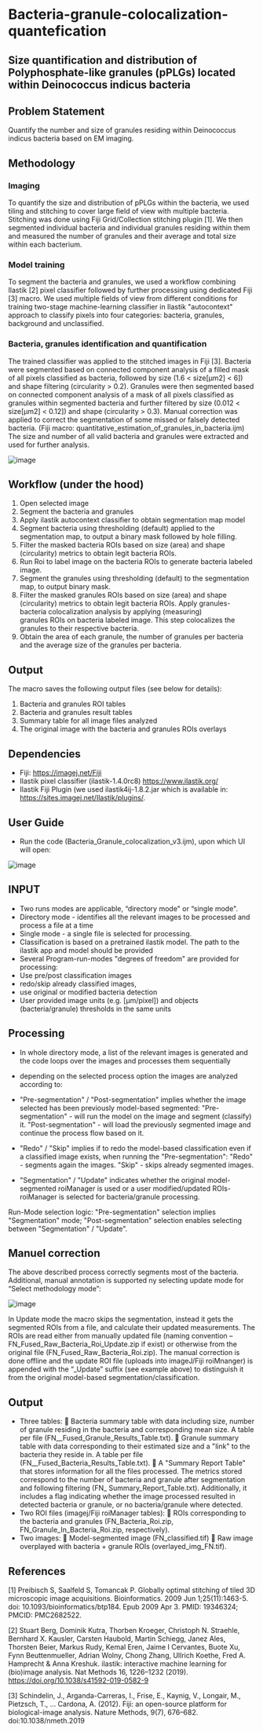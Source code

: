 # Bacteria-granule-colocalization-quantefication 
## Size quantification and distribution of Polyphosphate-like granules (pPLGs) located within Deinococcus indicus bacteria


## Problem Statement
Quantify the number and size of granules residing within Deinococcus indicus bacteria based on EM imaging.

## Methodology
### Imaging
To quantify the size and distribution of pPLGs within the bacteria, we used tiling and stitching to cover large field of view with multiple bacteria. 
Stitching was done using Fiji Grid/Collection stitching plugin [1].
We then segmented individual bacteria and individual granules residing within them and measured the number of granules and their average and total size within each bacterium.  

### Model training
To segment the bacteria and granules, we used a workflow combining Ilastik [2] pixel classifier followed by further processing using dedicated Fiji [3] macro. We used multiple fields of view from different conditions for training two-stage machine-learning classifier in Ilastik "autocontext" approach to classify pixels into four categories: bacteria, granules, background and unclassified.

### Bacteria, granules identification and quantification
The trained classifier was applied to the stitched images in Fiji [3]. Bacteria were segmented based on connected component analysis of a filled mask of all pixels classified as bacteria, followed by size (1.6 < size[µm2] < 6]) and shape filtering (circularity > 0.2).
Granules were then segmented based on connected component analysis of a mask of all pixels classified as granules within segmented bacteria and further filtered by size (0.012 < size[µm2] < 0.12]) and shape (circularity > 0.3).
Manual correction was applied to correct the segmentation of some missed or falsely detected bacteria. (Fiji macro: quantitative_estimation_of_granules_in_bacteria.ijm)
The size and number of all valid bacteria and granules were extracted and used for further analysis.

![image](https://github.com/danidean/Bacteria-granule-quantefication/blob/main/Screenshot%202023-09-18%20110308.png)
<!-- https://github.com/danidean/Bacteria-granule-quantefication/assets/11374080/16f563e4-48ad-4e2e-afca-e657ec6ac1ff -->

## Workflow (under the hood)
1.	Open selected image
2.	Segment the bacteria and granules
3.  Apply ilastik autocontext classifier to obtain segmentation map model
4.  Segment bacteria using thresholding (default) applied to the segmentation map, to output a binary mask followed by hole filling.
5.  Filter the masked bacteria ROIs based on size (area) and shape (circularity) metrics to obtain legit bacteria ROIs. 
6.  Run Roi to label image on the bacteria ROIs to generate bacteria labeled image.
7.  Segment the granules using thresholding (default) to the segmentation map, to output binary mask.
8.  Filter the masked granules ROIs based on size (area) and shape (circularity) metrics to obtain legit bacteria ROIs.  Apply granules-bacteria colocalization analysis by applying (measuring)   
    granules ROIs on bacteria labeled image. This step colocalizes the granules to their respective bacteria.
9.  Obtain the area of each granule, the number of granules per bacteria and the average size of the granules per bacteria.


## Output
The macro saves the following output files (see below for details):
1.	Bacteria and granules ROI tables
2.	Bacteria and granules result tables
3.	Summary table for all image files analyzed
4.	The original image with the bacteria and granules ROIs overlays

## Dependencies
*	Fiji: https://imagej.net/Fiji
*	Ilastik pixel classifier (ilastik-1.4.0rc8) https://www.ilastik.org/
*	Ilastik Fiji Plugin (we used ilastik4ij-1.8.2.jar which is available in: https://sites.imagej.net/Ilastik/plugins/. 

## User Guide
*	Run the code (Bacteria_Granule_colocalization_v3.ijm), upon which UI will open:

![image](https://github.com/danidean/Bacteria-granule-quantefication/assets/11374080/922f8a8d-fc02-4358-a311-2dc6f65c5940)

## INPUT
*	Two runs modes are applicable, “directory mode" or “single mode".
*	Directory mode - identifies all the relevant images to be processed and process a file at a time
*	Single mode - a single file is selected for processing.
*	Classification is based on a pretrained ilastik model. The path to the ilastik app and model should be provided
*	Several Program-run-modes "degrees of freedom" are provided for processing:
*	Use pre/post classification images
*	redo/skip already classified images, 
*	use original or modified bacteria detection
*	User provided image units (e.g. [µm/pixel]) and objects (bacteria/granule) thresholds in the same units

## Processing
*	In whole directory mode, a list of the relevant images is generated and the code loops over the images and processes them sequentially
*	depending on the selected process option the images are analyzed according to:
*	"Pre-segmentation" / "Post-segmentation" implies whether the image selected has been previously model-based segmented:
"Pre-segmentation" - will run the model on the image and segment (classify) it.
"Post-segmentation" - will load the previously segmented image and continue the process flow based on it.

*	"Redo" / "Skip" implies if to redo the model-based classification even if a classified image exists, when running the "Pre-segmentation":
"Redo" - segments again the images.
"Skip" - skips already segmented images.
*	"Segmentation" / "Update" indicates whether the original model-segmented roiManager is used or a user modified/updated ROIs-roiManager is selected for bacteria/granule processing.

Run-Mode selection logic:
"Pre-segmentation" selection implies "Segmentation" mode;
"Post-segmentation" selection enables selecting between "Segmentation" / "Update".

## Manuel correction
The above described process correctly segments most of the bacteria. Additional, manual annotation is supported ny selecting update mode for “Select methodology mode”:

![image](https://github.com/danidean/Bacteria-granule-quantefication/assets/11374080/f3de54a2-39cc-4cc3-867a-daaf7c3959dc)

In Update mode the macro skips the segmentation, instead it gets the segmented ROIs from a file, and calculate their updated measurements. The ROIs are read either from manually updated file (naming convention –  FN_Fused_Raw_Bacteria_Roi_Update.zip if exist) or otherwise from the original file (FN_Fused_Raw_Bacteria_Roi.zip).
The manual correction is done offline and the update ROI file (uploads into imageJ/Fiji roiMnanger) is appended with the “_Update” suffix (see example above) to distinguish it from the original model-based segmentation/classification.

## Output
-	Three tables:
	Bacteria summary table with data including size, number of granule residing in the bacteria and corresponding mean size. A table per file (FN__Fused_Granule_Results_Table.txt).
	Granule summary table with data corresponding to their estimated size and a "link" to the bacteria they reside in. A table per file (FN__Fused_Bacteria_Results_Table.txt).
	A "Summary Report Table" that stores information for all the files processed. The metrics stored correspond to the number of bacteria and granule after segmentation and following filtering (FN_ Summary_Report_Table.txt). 
Additionally, it includes a flag indicating whether the image processed resulted in detected bacteria or granule, or no bacteria/granule where detected.
-	Two ROI files (imagej/Fiji roiManager tables): 
	 ROIs corresponding to the bacteria and granules
(FN_Bacteria_Roi.zip, FN_Granule_In_Bacteria_Roi.zip, respectively).
-	Two images:
	Model-segmented image (FN_classified.tif)
	Raw image overplayed with bacteria + granule ROIs (overlayed_img_FN.tif). 

## References
[1] Preibisch S, Saalfeld S, Tomancak P. Globally optimal stitching of tiled 3D microscopic image acquisitions. Bioinformatics. 2009 Jun 1;25(11):1463-5. doi: 10.1093/bioinformatics/btp184. Epub 2009 Apr 3. PMID: 19346324; PMCID: PMC2682522. 

[2] Stuart Berg, Dominik Kutra, Thorben Kroeger, Christoph N. Straehle, Bernhard X. Kausler, Carsten Haubold, Martin Schiegg, Janez Ales, Thorsten Beier, Markus Rudy, Kemal Eren, Jaime I Cervantes, Buote Xu, Fynn Beuttenmueller, Adrian Wolny, Chong Zhang, Ullrich Koethe, Fred A. Hamprecht & Anna Kreshuk.  ilastik: interactive machine learning for (bio)image analysis. Nat Methods 16, 1226–1232 (2019). https://doi.org/10.1038/s41592-019-0582-9 

[3] Schindelin, J., Arganda-Carreras, I., Frise, E., Kaynig, V., Longair, M., Pietzsch, T., … Cardona, A. (2012). Fiji: an open-source platform for biological-image analysis. Nature Methods, 9(7), 676–682. doi:10.1038/nmeth.2019
